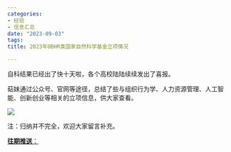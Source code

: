 ```yaml
---
categories:
- 经验
- 信息汇总
date: "2023-09-03"
tags:
title: 2023年OBHR类国家自然科学基金立项情况

---
```


自科结果已经出了快十天啦，各个高校陆陆续续发出了喜报。

萜妹通过公众号、官网等途径，总结了些与组织行为学、人力资源管理、人工智能、创新创业等相关的立项信息，供大家查看。

<!--more-->

![](https://tie-1315290370.cos.ap-beijing.myqcloud.com/Paper/bee8fca0-e2fc-4e8f-be69-60f678a43699.png)

注：归纳并不完全，欢迎大家留言补充。

[**往期推送**：](https://mp.weixin.qq.com/s?__biz=MzIwMDk1OTM2OQ==&mid=2247488061&idx=1&sn=263c0515643b654b4e48872ec32c1fff&chksm=96f466dba183efcd3c375c7ed27271fa935ddcbdb7f25974c3b3c60ad8da454c6e6839603f97&token=1747323943&lang=zh_CN#rd)